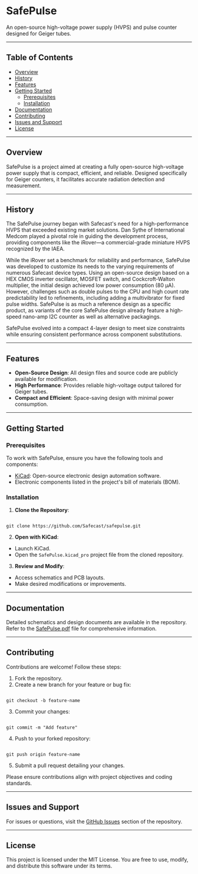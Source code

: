 
# SafePulse

An open-source high-voltage power supply (HVPS) and pulse counter designed for Geiger tubes.

---

## Table of Contents

- [Overview](#overview)
- [History](#history)
- [Features](#features)
- [Getting Started](#getting-started)
  - [Prerequisites](#prerequisites)
  - [Installation](#installation)
- [Documentation](#documentation)
- [Contributing](#contributing)
- [Issues and Support](#issues-and-support)
- [License](#license)

---

## Overview

SafePulse is a project aimed at creating a fully open-source high-voltage power supply that is compact, efficient, and reliable. Designed specifically for Geiger counters, it facilitates accurate radiation detection and measurement.

---

## History

The SafePulse journey began with Safecast's need for a high-performance HVPS that exceeded existing market solutions. Dan Sythe of International Medcom played a pivotal role in guiding the development process, providing components like the iRover—a commercial-grade miniature HVPS recognized by the IAEA.

While the iRover set a benchmark for reliability and performance, SafePulse was developed to customize its needs to the varying requirements of numerous Safecast device types. Using an open-source design based on a HEX CMOS inverter oscillator, MOSFET switch, and Cockcroft-Walton multiplier, the initial design achieved low power consumption (80 µA). However, challenges such as double pulses to the CPU and high count rate predictability led to refinements, including adding a multivibrator for fixed pulse widths. SafePulse is as much a reference design as a specific product, as variants of the core SafePulse design already feature a high-speed nano-amp I2C counter as well as alternative packagings.

SafePulse evolved into a compact 4-layer design to meet size constraints while ensuring consistent performance across component substitutions.

---

## Features

- **Open-Source Design**: All design files and source code are publicly available for modification.
- **High Performance**: Provides reliable high-voltage output tailored for Geiger tubes.
- **Compact and Efficient**: Space-saving design with minimal power consumption.

---

## Getting Started

### Prerequisites

To work with SafePulse, ensure you have the following tools and components:

- [KiCad](https://www.kicad.org/): Open-source electronic design automation software.
- Electronic components listed in the project's bill of materials (BOM).

### Installation

1. **Clone the Repository**:
```

git clone https://github.com/Safecast/safepulse.git

```

2. **Open with KiCad**:
- Launch KiCad.
- Open the `SafePulse.kicad_pro` project file from the cloned repository.

3. **Review and Modify**:
- Access schematics and PCB layouts.
- Make desired modifications or improvements.

---

## Documentation

Detailed schematics and design documents are available in the repository. Refer to the [SafePulse.pdf](https://github.com/Safecast/safepulse/blob/main/SafePulse.pdf) file for comprehensive information.

---

## Contributing

Contributions are welcome! Follow these steps:

1. Fork the repository.
2. Create a new branch for your feature or bug fix:
```

git checkout -b feature-name

```
3. Commit your changes:
```

git commit -m "Add feature"

```
4. Push to your forked repository:
```

git push origin feature-name

```
5. Submit a pull request detailing your changes.

Please ensure contributions align with project objectives and coding standards.

---

## Issues and Support

For issues or questions, visit the [GitHub Issues](https://github.com/Safecast/safepulse/issues) section of the repository.

---

## License

This project is licensed under the MIT License. You are free to use, modify, and distribute this software under its terms.
```

